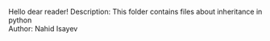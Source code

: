 Hello dear reader!
Description: This folder contains files about inheritance in python </br>
Author: Nahid Isayev